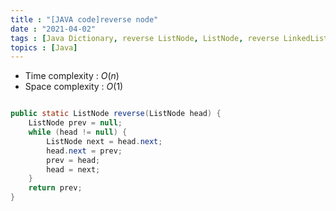 ```yaml
---
title : "[JAVA code]reverse node"
date : "2021-04-02"
tags : [Java Dictionary, reverse ListNode, ListNode, reverse LinkedList, LinkedList]
topics : [Java]
---
```


- Time complexity : $O(n)$
- Space complexity : $O(1)$

```java

public static ListNode reverse(ListNode head) {
    ListNode prev = null;
    while (head != null) {
        ListNode next = head.next;
        head.next = prev;
        prev = head;
        head = next;
    }
    return prev;
}
```